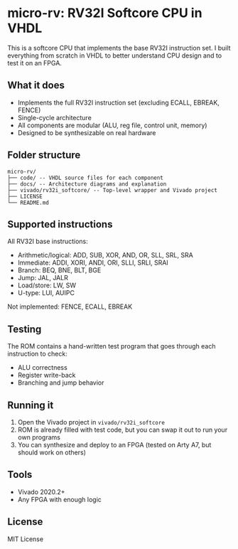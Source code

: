 # micro-rv: RV32I Softcore CPU in VHDL

This is a softcore CPU that implements the base RV32I instruction set. I built everything from scratch in VHDL to better understand CPU design and to test it on an FPGA.

## What it does

- Implements the full RV32I instruction set (excluding ECALL, EBREAK, FENCE)
- Single-cycle architecture
- All components are modular (ALU, reg file, control unit, memory)
- Designed to be synthesizable on real hardware

## Folder structure
```
micro-rv/
├── code/ -- VHDL source files for each component
├── docs/ -- Architecture diagrams and explanation
├── vivado/rv32i_softcore/ -- Top-level wrapper and Vivado project
├── LICENSE
└── README.md
```
## Supported instructions

All RV32I base instructions:
- Arithmetic/logical: ADD, SUB, XOR, AND, OR, SLL, SRL, SRA
- Immediate: ADDI, XORI, ANDI, ORI, SLLI, SRLI, SRAI
- Branch: BEQ, BNE, BLT, BGE
- Jump: JAL, JALR
- Load/store: LW, SW
- U-type: LUI, AUIPC

Not implemented: FENCE, ECALL, EBREAK

## Testing

The ROM contains a hand-written test program that goes through each instruction to check:
- ALU correctness
- Register write-back
- Branching and jump behavior

## Running it

1. Open the Vivado project in `vivado/rv32i_softcore`
2. ROM is already filled with test code, but you can swap it out to run your own programs
3. You can synthesize and deploy to an FPGA (tested on Arty A7, but should work on others)

## Tools

- Vivado 2020.2+
- Any FPGA with enough logic

## License

MIT License
